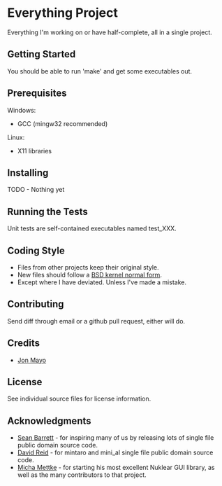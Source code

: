 # Everything Project

Everything I'm working on or have half-complete, all in a single project.

## Getting Started

You should be able to run 'make' and get some executables out.

## Prerequisites

Windows:

* GCC (mingw32 recommended)

Linux:

* X11 libraries

## Installing

TODO - Nothing yet

## Running the Tests

Unit tests are self-contained executables named test\_XXX.

## Coding Style

* Files from other projects keep their original style.
* New files should follow a [BSD kernel normal form](https://www.freebsd.org/cgi/man.cgi?query=style&sektion=9).
* Except where I have deviated. Unless I've made a mistake.

## Contributing

Send diff through email or a github pull request, either will do.

## Credits

* [Jon Mayo](http://orangetide.com/code/)

## License

See individual source files for license information.

## Acknowledgments

* [Sean Barrett](https://nothings.org/) - for inspiring many of us by releasing lots of single file public domain source code.
* [David Reid](https://github.com/dr-soft) - for mintaro and mini\_al single file public domain source code.
* [Micha Mettke](https://github.com/vurtun) - for starting his most excellent Nuklear GUI library, as well as the many contributors to that project.
